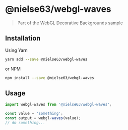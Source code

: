 
# @nielse63/webgl-waves

> Part of the WebGL Decorative Backgrounds sample

## Installation

Using Yarn
```bash
yarn add --save @nielse63/webgl-waves
```

or NPM
```bash
npm install --save @nielse63/webgl-waves
```

## Usage

```js
import webgl-waves from '@nielse63/webgl-waves';

const value = 'something';
const output = webgl-waves(value);
// do something...
```
    